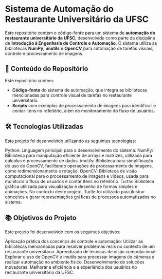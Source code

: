 # Sistema de Automação do Restaurante Universitário da UFSC

Este repositório contém o código-fonte para um sistema de **automação do restaurante universitário da UFSC**, desenvolvido como parte da disciplina de **Introdução à Engenharia de Controle e Automação**. O sistema utiliza as bibliotecas **NumPy**, **imutils** e **OpenCV** para automação de tarefas visuais, controle e processamento de imagens.

## 📁 Conteúdo do Repositório

Este repositório contém:

- **Código-fonte** do sistema de automação, que integra as bibliotecas mencionadas para controle visual de tarefas no restaurante universitário.
- **Scripts** com exemplos de processamento de imagens para identificar e contar itens no refeitório, além de monitoramento do fluxo de usuários.

## 🛠️ Tecnologias Utilizadas
Este projeto foi desenvolvido utilizando as seguintes tecnologias:

Python: Linguagem principal para o desenvolvimento do sistema.
NumPy: Biblioteca para manipulação eficiente de arrays e matrizes, utilizada para cálculos e processamento de dados.
imutils: Biblioteca para simplificação do uso de OpenCV, facilitando operações de processamento de imagens, como redimensionamento e rotação.
OpenCV: Biblioteca de visão computacional para o processamento de imagens e vídeos, usada para monitorar o fluxo de usuários e contar itens no refeitório.
Turtle: Biblioteca gráfica utilizada para visualização e desenho de formas simples e animações. No contexto deste projeto, Turtle foi utilizada para ilustrar conceitos e gerar representações gráficas de processos automatizados no sistema.

## 📚 Objetivos do Projeto
Este projeto foi desenvolvido com os seguintes objetivos:

Aplicação prática dos conceitos de controle e automação: Utilizar as bibliotecas mencionadas para resolver problemas reais no contexto de um restaurante universitário.
Aprendizado de técnicas de visão computacional: Explorar o uso de OpenCV e imutils para processar imagens de câmeras e realizar automação no ambiente físico.
Desenvolvimento de soluções inovadoras: Melhorar a eficiência e a experiência dos usuários no restaurante universitário da UFSC.
